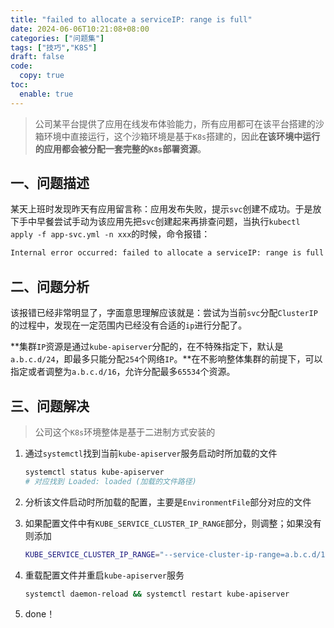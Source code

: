 ```yaml
---
title: "failed to allocate a serviceIP: range is full"
date: 2024-06-06T10:21:08+08:00
categories: ["问题集"]
tags: ["技巧","K8S"]
draft: false
code:
  copy: true
toc:
  enable: true
---
```


> 公司某平台提供了应用在线发布体验能力，所有应用都可在该平台搭建的沙箱环境中直接运行，这个沙箱环境是基于`K8s`搭建的，因此**在该环境中运行的应用都会被分配一套完整的`K8s`部署资源**。

## 一、问题描述

某天上班时发现昨天有应用留言称：应用发布失败，提示`svc`创建不成功。于是放下手中早餐尝试手动为该应用先把`svc`创建起来再排查问题，当执行`kubectl apply -f app-svc.yml -n xxx`的时候，命令报错：

```bash
Internal error occurred: failed to allocate a serviceIP: range is full
```

## 二、问题分析

该报错已经非常明显了，字面意思理解应该就是：尝试为当前`svc`分配`ClusterIP`的过程中，发现在一定范围内已经没有合适的`ip`进行分配了。

**集群`IP`资源是通过`kube-apiserver`分配的，在不特殊指定下，默认是`a.b.c.d/24`，即最多只能分配`254`个网络`IP`。**在不影响整体集群的前提下，可以指定或者调整为`a.b.c.d/16`，允许分配最多`65534`个资源。

## 三、问题解决

> 公司这个`K8s`环境整体是基于二进制方式安装的

1. 通过`systemctl`找到当前`kube-apiserver`服务启动时所加载的文件

   ```bash
   systemctl status kube-apiserver
   # 对应找到 Loaded: loaded (加载的文件路径)
   ```

2. 分析该文件启动时所加载的配置，主要是`EnvironmentFile`部分对应的文件

3. 如果配置文件中有`KUBE_SERVICE_CLUSTER_IP_RANGE`部分，则调整；如果没有则添加

   ```bash
   KUBE_SERVICE_CLUSTER_IP_RANGE="--service-cluster-ip-range=a.b.c.d/16"
   ```

4. 重载配置文件并重启`kube-apiserver`服务

   ```bash
   systemctl daemon-reload && systemctl restart kube-apiserver
   ```

5. done！
